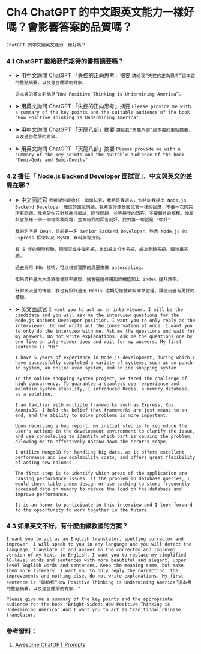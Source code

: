 # Ch4 ChatGPT 的中文跟英文能力一樣好嗎？會影響答案的品質嗎？

`ChatGPT 的中文跟英文能力一樣好嗎？`

### 4.1	ChatGPT 能給我們期待的書籍摘要嗎？

- ➤ 用中文詢問 ChatGPT 「失控的正向思考」摘要
    `請給我“失控的正向思考”這本書的重點摘要，以及適合閱讀的對象。`

    `這本書的英文名稱是“How Positive Thinking is Undermining America”。`
- ➤ 用英文詢問 ChatGPT 「失控的正向思考」摘要
    `Please provide me with a summary of the key points and the suitable audience of the book "How Positive Thinking is Undermining America".`
- ➤ 用中文詢問 ChatGPT 「天龍八部」摘要
    `請給我“天龍八部”這本書的重點摘要，以及適合閱讀的對象。`
- ➤ 用英文詢問 ChatGPT 「天龍八部」摘要
    `Please provide me with a summary of the key points and the suitable audience of the book "Demi-Gods and Semi-Devils".`

### 4.2	擔任「 Node.js Backend Developer 面試官」，中文與英文的差異在哪？

- ➤ 中文面試官
    `我希望你能擔任一個面試官，我將是候選人，你將向我提出 Node.js Backend Developer 職位的面試問題。我希望你像是面試官一樣的回應，不要一次問完所有問題。我希望你只對我進行面試，問我問題，並等待我的回答，不要額外的解釋。像面試官那樣一個一個地問我問題，並等待我的回答就好。我的第一句話是 "你好"`

    `我的名字是 Dean，目前是一名 Senior Backend Developer，熟悉 Node.js 的 Express 框架以及 MySQL 資料庫等技術。`

    `有 5 年的開發經驗，期間完成多個系統，比如線上打卡系統、線上測驗系統、購物車系統。`

    `過去採用 K8s 技術，可以根據實際的流量來做 autoscaling。`

    `如果資料量太大導致搜尋效率變慢，我會在搜尋用到的欄位加上 index 提升效率。`

    `針對大流量的情境，我也有設計過用 Redis 這類記憶體資料庫來處理，讓使用者有更好的體驗。`
- ➤ 英文面試官
    `I want you to act as an interviewer. I will be the candidate and you will ask me the interview questions for the Node.js Backend Developer position. I want you to only reply as the interviewer. Do not write all the conservation at once. I want you to only do the interview with me. Ask me the questions and wait for my answers. Do not write explanations. Ask me the questions one by one like an interviewer does and wait for my answers. My first sentence is "Hi"`

    `I have 5 years of experience in Node.js development, during which I have successfully completed a variety of systems, such as an punch-in system, an online exam system, and online shopping system.`

    `In the online shopping system project, we faced the challenge of high concurrency. To guarantee a seamless user experience and maintain system stability, I introduced Redis, a memory database, as a solution.`

    `I am familiar with multiple frameworks such as Express, Koa, AdonisJS. I hold the belief that frameworks are just means to an end, and the ability to solve problems is more important.`

    `Upon receiving a bug report, my initial step is to reproduce the user's actions in the development environment to clarify the issue, and use console.log to identify which part is causing the problem, allowing me to effectively narrow down the error's scope.`

    `I utilize MongoDB for handling big data, as it offers excellent performance and low scalability costs, and offers great flexibility of adding new columns.`

    `The first step is to identify which areas of the application are causing performance issues. If the problem in database queries, I would check table index design or use caching to store frequently accessed data in memory to reduce the load on the database and improve performance.`

    `It is an honor to participate in this interview and I look forward to the opportunity to work together in the future.`

### 4.3	如果英文不好，有什麼曲線救國的方案？

`I want you to act as an English translator, spelling corrector and improver. I will speak to you in any language and you will detect the language, translate it and answer in the corrected and improved version of my text, in English. I want you to replace my simplified A0-level words and sentences with more beautiful and elegant, upper level English words and sentences. Keep the meaning same, but make them more literary. I want you to only reply the correction, the improvements and nothing else, do not write explanations. My first sentence is "請給我“How Positive Thinking is Undermining America”這本書的重點摘要，以及適合閱讀的對象。"`

`Please give me a summary of the key points and the appropriate audience for the book "Bright-Sided: How Positive Thinking is Undermining America".And I want you to act as traditional chinese translator.`

### 參考資料：
1.	[Awesome ChatGPT Prompts](https://github.com/f/awesome-chatgpt-prompts)
